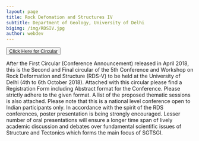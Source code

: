 ```yaml
---
layout: page
title: Rock Defomation and Structures IV
subtitle: Department of Geology, University of Delhi
bigimg: /img/RDSIV.jpg
author: webdev
---
```

<button type="button" class="btn btn-default"><a href="https://github.com/sgtsgi/sgtsgi.github.io/raw/master/rds/gallery/Final_circular.pdf">Click Here for Circular</a></button>

After the First Circular (Conference Announcement) released in April 2018,
this is the Second and Final circular of the 5th Conference and Workshop
on Rock Deformation and Structure (RDS-V) to be held at the University of
Delhi (4th to 6th October 2018). Attached with this circular please find a
Registration Form including Abstract format for the Conference. Please
strictly adhere to the given format. A list of the proposed thematic sessions
is also attached. Please note that this is a national level conference open to
Indian participants only.
In accordance with the spirit of the RDS conferences, poster presentation
is being strongly encouraged. Lesser number of oral presentations will
ensure a longer time span of lively academic discussion and debates over
fundamental scientific issues of Structure and Tectonics which forms the
main focus of SGTSGI.
